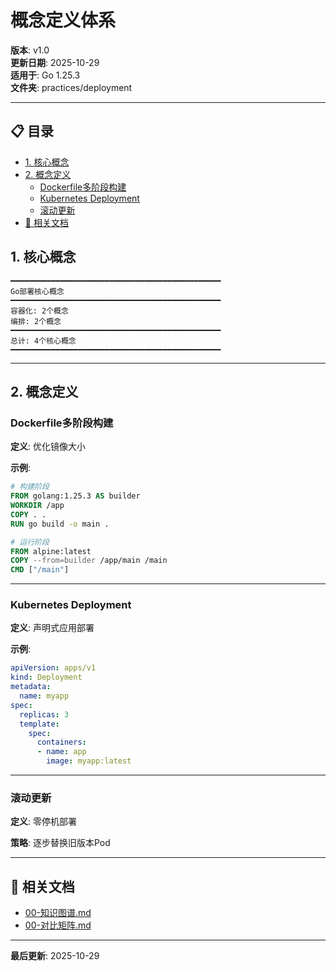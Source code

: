 ﻿# 概念定义体系

**版本**: v1.0  
**更新日期**: 2025-10-29  
**适用于**: Go 1.25.3  
**文件夹**: practices/deployment

---

## 📋 目录


- [1. 核心概念](#1.-核心概念)
- [2. 概念定义](#2.-概念定义)
  - [Dockerfile多阶段构建](#dockerfile多阶段构建)
  - [Kubernetes Deployment](#kubernetes-deployment)
  - [滚动更新](#滚动更新)
- [🔗 相关文档](#相关文档)

## 1. 核心概念

```text
━━━━━━━━━━━━━━━━━━━━━━━━━━━━━━━━━━━━━━━━━━━━━━━
Go部署核心概念
━━━━━━━━━━━━━━━━━━━━━━━━━━━━━━━━━━━━━━━━━━━━━━━
容器化: 2个概念
编排: 2个概念
━━━━━━━━━━━━━━━━━━━━━━━━━━━━━━━━━━━━━━━━━━━━━━━
总计: 4个核心概念
━━━━━━━━━━━━━━━━━━━━━━━━━━━━━━━━━━━━━━━━━━━━━━━
```

---

## 2. 概念定义

### Dockerfile多阶段构建

**定义**: 优化镜像大小

**示例**:
```dockerfile
# 构建阶段
FROM golang:1.25.3 AS builder
WORKDIR /app
COPY . .
RUN go build -o main .

# 运行阶段
FROM alpine:latest
COPY --from=builder /app/main /main
CMD ["/main"]
```

---

### Kubernetes Deployment

**定义**: 声明式应用部署

**示例**:
```yaml
apiVersion: apps/v1
kind: Deployment
metadata:
  name: myapp
spec:
  replicas: 3
  template:
    spec:
      containers:
      - name: app
        image: myapp:latest
```

---

### 滚动更新

**定义**: 零停机部署

**策略**: 逐步替换旧版本Pod

---

## 🔗 相关文档

- [00-知识图谱.md](./00-知识图谱.md)
- [00-对比矩阵.md](./00-对比矩阵.md)

---

**最后更新**: 2025-10-29

